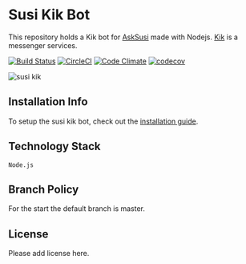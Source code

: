 # Susi Kik Bot

This repository holds a Kik bot for [AskSusi](https://github.com/fossasia/susi_server) made with Nodejs. [Kik](https://www.kik.com/) is a messenger services.

[![Build Status](https://travis-ci.org/fossasia/susi_kikbot.svg?branch=master)](https://travis-ci.org/fossasia/susi_kikbot)
[![CircleCI](https://img.shields.io/circleci/project/fossasia/susi_kikbot.svg?maxAge=2592000?style=flat-square)](https://circleci.com/gh/fossasia/susi_kikbot)
[![Code Climate](https://codeclimate.com/github/fossasia/susi_kikbot/badges/gpa.svg)](https://codeclimate.com/github/fossasia/susi_telegrambot)
[![codecov](https://codecov.io/gh/fossasia/susi_kikbot/branch/development/graph/badge.svg)](https://codecov.io/gh/fossasia/susi_kikbot)

 ![susi kik](./docs/images/example.jpg "susi kik")

## Installation Info

To setup the susi kik bot, check out the [installation guide](/docs/installation/INSTALLATION.md).

## Technology Stack

```Node.js```

## Branch Policy

For the start the default branch is master.

## License

Please add license here.
